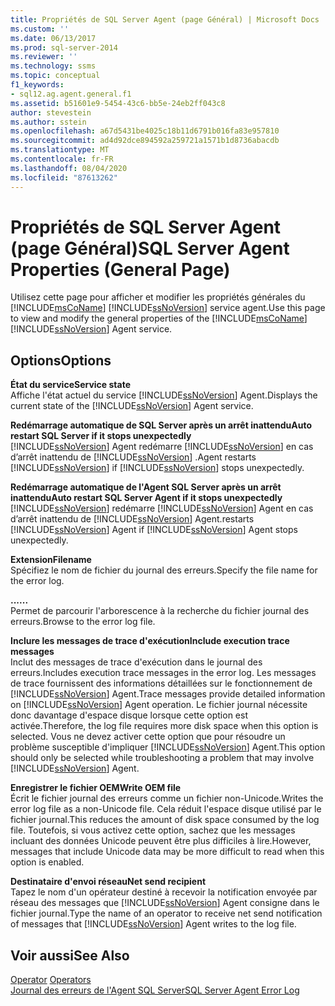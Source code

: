 ```yaml
---
title: Propriétés de SQL Server Agent (page Général) | Microsoft Docs
ms.custom: ''
ms.date: 06/13/2017
ms.prod: sql-server-2014
ms.reviewer: ''
ms.technology: ssms
ms.topic: conceptual
f1_keywords:
- sql12.ag.agent.general.f1
ms.assetid: b51601e9-5454-43c6-bb5e-24eb2ff043c8
author: stevestein
ms.author: sstein
ms.openlocfilehash: a67d5431be4025c18b11d6791b016fa83e957810
ms.sourcegitcommit: ad4d92dce894592a259721a1571b1d8736abacdb
ms.translationtype: MT
ms.contentlocale: fr-FR
ms.lasthandoff: 08/04/2020
ms.locfileid: "87613262"
---
```

# <a name="sql-server-agent-properties-general-page"></a><span data-ttu-id="a150e-102">Propriétés de SQL Server Agent (page Général)</span><span class="sxs-lookup"><span data-stu-id="a150e-102">SQL Server Agent Properties (General Page)</span></span>
  <span data-ttu-id="a150e-103">Utilisez cette page pour afficher et modifier les propriétés générales du [!INCLUDE[msCoName](../../includes/msconame-md.md)] [!INCLUDE[ssNoVersion](../../includes/ssnoversion-md.md)] service agent.</span><span class="sxs-lookup"><span data-stu-id="a150e-103">Use this page to view and modify the general properties of the [!INCLUDE[msCoName](../../includes/msconame-md.md)] [!INCLUDE[ssNoVersion](../../includes/ssnoversion-md.md)] Agent service.</span></span>  
  
## <a name="options"></a><span data-ttu-id="a150e-104">Options</span><span class="sxs-lookup"><span data-stu-id="a150e-104">Options</span></span>  
 <span data-ttu-id="a150e-105">**État du service**</span><span class="sxs-lookup"><span data-stu-id="a150e-105">**Service state**</span></span>  
 <span data-ttu-id="a150e-106">Affiche l'état actuel du service [!INCLUDE[ssNoVersion](../../includes/ssnoversion-md.md)] Agent.</span><span class="sxs-lookup"><span data-stu-id="a150e-106">Displays the current state of the [!INCLUDE[ssNoVersion](../../includes/ssnoversion-md.md)] Agent service.</span></span>  
  
 <span data-ttu-id="a150e-107">**Redémarrage automatique de SQL Server après un arrêt inattendu**</span><span class="sxs-lookup"><span data-stu-id="a150e-107">**Auto restart SQL Server if it stops unexpectedly**</span></span>  
 [!INCLUDE[ssNoVersion](../../includes/ssnoversion-md.md)] <span data-ttu-id="a150e-108">Agent redémarre [!INCLUDE[ssNoVersion](../../includes/ssnoversion-md.md)] en cas d’arrêt inattendu de [!INCLUDE[ssNoVersion](../../includes/ssnoversion-md.md)] .</span><span class="sxs-lookup"><span data-stu-id="a150e-108">Agent restarts [!INCLUDE[ssNoVersion](../../includes/ssnoversion-md.md)] if [!INCLUDE[ssNoVersion](../../includes/ssnoversion-md.md)] stops unexpectedly.</span></span>  
  
 <span data-ttu-id="a150e-109">**Redémarrage automatique de l'Agent SQL Server après un arrêt inattendu**</span><span class="sxs-lookup"><span data-stu-id="a150e-109">**Auto restart SQL Server Agent if it stops unexpectedly**</span></span>  
 [!INCLUDE[ssNoVersion](../../includes/ssnoversion-md.md)] <span data-ttu-id="a150e-110">redémarre [!INCLUDE[ssNoVersion](../../includes/ssnoversion-md.md)] Agent en cas d’arrêt inattendu de [!INCLUDE[ssNoVersion](../../includes/ssnoversion-md.md)] Agent.</span><span class="sxs-lookup"><span data-stu-id="a150e-110">restarts [!INCLUDE[ssNoVersion](../../includes/ssnoversion-md.md)] Agent if [!INCLUDE[ssNoVersion](../../includes/ssnoversion-md.md)] Agent stops unexpectedly.</span></span>  
  
 <span data-ttu-id="a150e-111">**Extension**</span><span class="sxs-lookup"><span data-stu-id="a150e-111">**Filename**</span></span>  
 <span data-ttu-id="a150e-112">Spécifiez le nom de fichier du journal des erreurs.</span><span class="sxs-lookup"><span data-stu-id="a150e-112">Specify the file name for the error log.</span></span>  
  
 <span data-ttu-id="a150e-113">**...**</span><span class="sxs-lookup"><span data-stu-id="a150e-113">**...**</span></span>  
 <span data-ttu-id="a150e-114">Permet de parcourir l'arborescence à la recherche du fichier journal des erreurs.</span><span class="sxs-lookup"><span data-stu-id="a150e-114">Browse to the error log file.</span></span>  
  
 <span data-ttu-id="a150e-115">**Inclure les messages de trace d'exécution**</span><span class="sxs-lookup"><span data-stu-id="a150e-115">**Include execution trace messages**</span></span>  
 <span data-ttu-id="a150e-116">Inclut des messages de trace d'exécution dans le journal des erreurs.</span><span class="sxs-lookup"><span data-stu-id="a150e-116">Includes execution trace messages in the error log.</span></span> <span data-ttu-id="a150e-117">Les messages de trace fournissent des informations détaillées sur le fonctionnement de [!INCLUDE[ssNoVersion](../../includes/ssnoversion-md.md)] Agent.</span><span class="sxs-lookup"><span data-stu-id="a150e-117">Trace messages provide detailed information on [!INCLUDE[ssNoVersion](../../includes/ssnoversion-md.md)] Agent operation.</span></span> <span data-ttu-id="a150e-118">Le fichier journal nécessite donc davantage d'espace disque lorsque cette option est activée.</span><span class="sxs-lookup"><span data-stu-id="a150e-118">Therefore, the log file requires more disk space when this option is selected.</span></span> <span data-ttu-id="a150e-119">Vous ne devez activer cette option que pour résoudre un problème susceptible d'impliquer [!INCLUDE[ssNoVersion](../../includes/ssnoversion-md.md)] Agent.</span><span class="sxs-lookup"><span data-stu-id="a150e-119">This option should only be selected while troubleshooting a problem that may involve [!INCLUDE[ssNoVersion](../../includes/ssnoversion-md.md)] Agent.</span></span>  
  
 <span data-ttu-id="a150e-120">**Enregistrer le fichier OEM**</span><span class="sxs-lookup"><span data-stu-id="a150e-120">**Write OEM file**</span></span>  
 <span data-ttu-id="a150e-121">Écrit le fichier journal des erreurs comme un fichier non-Unicode.</span><span class="sxs-lookup"><span data-stu-id="a150e-121">Writes the error log file as a non-Unicode file.</span></span> <span data-ttu-id="a150e-122">Cela réduit l'espace disque utilisé par le fichier journal.</span><span class="sxs-lookup"><span data-stu-id="a150e-122">This reduces the amount of disk space consumed by the log file.</span></span> <span data-ttu-id="a150e-123">Toutefois, si vous activez cette option, sachez que les messages incluant des données Unicode peuvent être plus difficiles à lire.</span><span class="sxs-lookup"><span data-stu-id="a150e-123">However, messages that include Unicode data may be more difficult to read when this option is enabled.</span></span>  
  
 <span data-ttu-id="a150e-124">**Destinataire d'envoi réseau**</span><span class="sxs-lookup"><span data-stu-id="a150e-124">**Net send recipient**</span></span>  
 <span data-ttu-id="a150e-125">Tapez le nom d'un opérateur destiné à recevoir la notification envoyée par réseau des messages que [!INCLUDE[ssNoVersion](../../includes/ssnoversion-md.md)] Agent consigne dans le fichier journal.</span><span class="sxs-lookup"><span data-stu-id="a150e-125">Type the name of an operator to receive net send notification of messages that [!INCLUDE[ssNoVersion](../../includes/ssnoversion-md.md)] Agent writes to the log file.</span></span>  
  
## <a name="see-also"></a><span data-ttu-id="a150e-126">Voir aussi</span><span class="sxs-lookup"><span data-stu-id="a150e-126">See Also</span></span>  
 <span data-ttu-id="a150e-127">[Operator](operators.md) </span><span class="sxs-lookup"><span data-stu-id="a150e-127">[Operators](operators.md) </span></span>  
 [<span data-ttu-id="a150e-128">Journal des erreurs de l'Agent SQL Server</span><span class="sxs-lookup"><span data-stu-id="a150e-128">SQL Server Agent Error Log</span></span>](sql-server-agent-error-log.md)  
  
  
